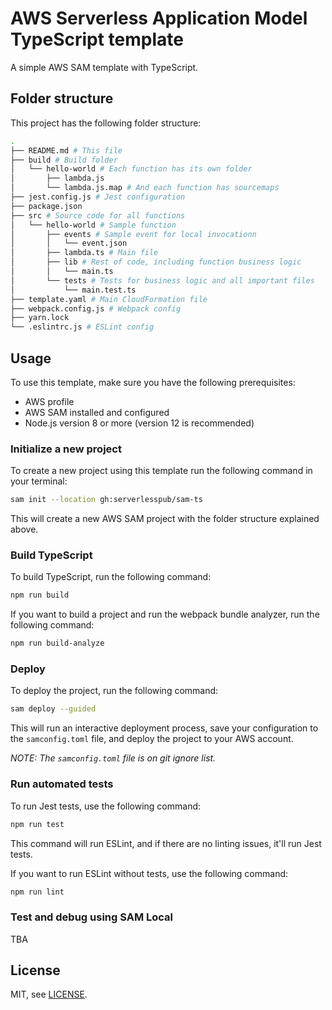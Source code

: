 # AWS Serverless Application Model TypeScript template

A simple AWS SAM template with TypeScript.

## Folder structure

This project has the following folder structure:

```bash
.
├── README.md # This file
├── build # Build folder
│   └── hello-world # Each function has its own folder
│       ├── lambda.js
│       └── lambda.js.map # And each function has sourcemaps
├── jest.config.js # Jest configuration
├── package.json
├── src # Source code for all functions
│   └── hello-world # Sample function
│       ├── events # Sample event for local invocationn
│       │   └── event.json
│       ├── lambda.ts # Main file
│       ├── lib # Rest of code, including function business logic
│       │   └── main.ts
│       └── tests # Tests for business logic and all important files
│           └── main.test.ts
├── template.yaml # Main CloudFormation file 
├── webpack.config.js # Webpack config
├── yarn.lock
└── .eslintrc.js # ESLint config
```

## Usage

To use this template, make sure you have the following prerequisites:

- AWS profile
- AWS SAM installed and configured
- Node.js version 8 or more (version 12 is recommended)

### Initialize a new project

To create a new project using this template run the following command in your terminal:

```bash
sam init --location gh:serverlesspub/sam-ts
```

This will create a new AWS SAM project with the folder structure explained above.

### Build TypeScript

To build TypeScript, run the following command:

```bash
npm run build
```

If you want to build a project and run the webpack bundle analyzer, run the following command:

```bash
npm run build-analyze
```

### Deploy

To deploy the project, run the following command:

```bash
sam deploy --guided
```

This will run an interactive deployment process, save your configuration to the `samconfig.toml` file, and deploy the project to your AWS account.

_NOTE: The `samconfig.toml` file is on git ignore list._

### Run automated tests

To run Jest tests, use the following command:

```bash
npm run test
```

This command will run ESLint, and if there are no linting issues, it'll run Jest tests.

If you want to run ESLint without tests, use the following command:

```bash
npm run lint
```

### Test and debug using SAM Local

TBA

## License

MIT, see [LICENSE](LICENSE).